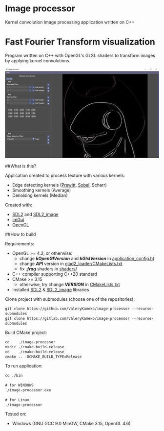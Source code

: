 # Image processor

Kernel convolution Image processing application written on C++

# Fast Fourier Transform visualization

Program written on C++ with OpenGL's GLSL shaders to transform images by applying kernel convolutions.

![Application GUI view](./res/screenshot1.png)

##What is this?

Application created to process texture with various kernels:
* Edge detecting kernels ([Prewitt](https://en.wikipedia.org/wiki/Prewitt_operator), 
[Sobel](https://en.wikipedia.org/wiki/Prewitt_operator), 
Scharr)
* Smoothing kernels (Average)
* Denoising kernels (Median)

Created with:
* [SDL2](https://www.libsdl.org/) and [SDL2_image](https://www.libsdl.org/projects/SDL_image/)
* [ImGui](https://github.com/ocornut/imgui/)
* [OpenGL](https://wikipedia.org/wiki/OpenGL)

##How to build

Requirements:
* OpenGL >= 4.2, or otherwise:
    * change **_kOpenGlVersion_** and **_kGlslVersion_** in [application_config.h](./app/application_config.h))
    * change **_API_** version in [glad2_loader/CMakeLists.txt](./3rd_party/glad2_loader/CMakeLists.txt)
    * fix **_.frag_** shaders in [shaders/](./res/shaders)
* C++ compiler supporting C++20 standard
* CMake >= 3.15
    * otherwise, try change **_VERSION_** in [CMakeLists.txt](./CMakeLists.txt)
* Installed [SDL2](https://www.libsdl.org/download-2.0.php) & [SDL2_image](https://www.libsdl.org/projects/SDL_image/) libraries
    
Clone project with submodules (choose one of the repositories):
```shell script
git clone https://github.com/ValeryKameko/image-processor --recurse-submodules
git clone https://gitlab.com/ValeryKameko/image-processor --recurse-submodules
```
Build CMake project:
```shell script
cd    ./image-processor
mkdir ./cmake-build-release
cd    ./cmake-build-release
cmake .. -DCMAKE_BUILD_TYPE=Release
```

To run application:
```shell script
cd ./bin

# for WINDOWS
./image-processor.exe

# for Linux
./image-processor
```

Tested on:
* Windows (GNU GCC 9.0 MinGW, CMake 3.15, OpenGL 4.6)
